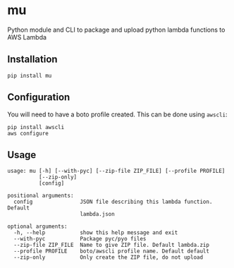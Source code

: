 # mu
Python module and CLI to package and upload python lambda functions to AWS Lambda

## Installation

```
pip install mu
```

## Configuration

You will need to have a boto profile created.  This can be done using `awscli`:

```
pip install awscli
aws configure
```

## Usage

```
usage: mu [-h] [--with-pyc] [--zip-file ZIP_FILE] [--profile PROFILE]
          [--zip-only]
          [config]

positional arguments:
  config               JSON file describing this lambda function. Default
                       lambda.json

optional arguments:
  -h, --help           show this help message and exit
  --with-pyc           Package pyc/pyo files
  --zip-file ZIP_FILE  Name to give ZIP file. Default lambda.zip
  --profile PROFILE    boto/awscli profile name. Default default
  --zip-only           Only create the ZIP file, do not upload
```
